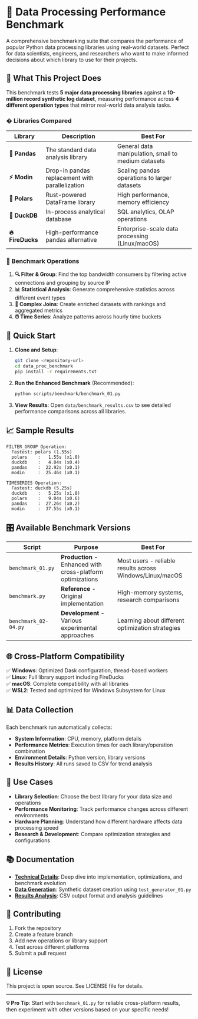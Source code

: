 # 🚀 Data Processing Performance Benchmark

A comprehensive benchmarking suite that compares the performance of popular Python data processing libraries using real-world datasets. Perfect for data scientists, engineers, and researchers who want to make informed decisions about which library to use for their projects.

## 🎯 What This Project Does

This benchmark tests **5 major data processing libraries** against a **10-million record synthetic log dataset**, measuring performance across **4 different operation types** that mirror real-world data analysis tasks.

### � Libraries Compared

| Library | Description | Best For |
|---------|-------------|----------|
| **🐼 Pandas** | The standard data analysis library | General data manipulation, small to medium datasets |
| **⚡ Modin** | Drop-in pandas replacement with parallelization | Scaling pandas operations to larger datasets |
| **🦀 Polars** | Rust-powered DataFrame library | High performance, memory efficiency |
| **🦆 DuckDB** | In-process analytical database | SQL analytics, OLAP operations |
| **🔥 FireDucks** | High-performance pandas alternative | Enterprise-scale data processing (Linux/macOS) |

### 🧪 Benchmark Operations

1. **🔍 Filter & Group**: Find the top bandwidth consumers by filtering active connections and grouping by source IP
2. **📊 Statistical Analysis**: Generate comprehensive statistics across different event types
3. **🔗 Complex Joins**: Create enriched datasets with rankings and aggregated metrics
4. **⏰ Time Series**: Analyze patterns across hourly time buckets

## 🚀 Quick Start

1. **Clone and Setup**:
   ```bash
   git clone <repository-url>
   cd data_proc_benchmark
   pip install -r requirements.txt
   ```

2. **Run the Enhanced Benchmark** (Recommended):
   ```bash
   python scripts/benchmark/benchmark_01.py
   ```

3. **View Results**:
   Open `data/benchmark_results.csv` to see detailed performance comparisons across all libraries.

## 📈 Sample Results

```
FILTER_GROUP Operation:
  Fastest: polars (1.55s)
  polars    :   1.55s (x1.0)
  duckdb    :   4.04s (x0.4)
  pandas    :  22.92s (x0.1)
  modin     :  25.46s (x0.1)

TIMESERIES Operation:
  Fastest: duckdb (5.25s)
  duckdb    :   5.25s (x1.0)
  polars    :   9.04s (x0.6)
  pandas    :  27.26s (x0.2)
  modin     :  37.55s (x0.1)
```

## 🎛️ Available Benchmark Versions

| Script | Purpose | Best For |
|--------|---------|----------|
| `benchmark_01.py` | **Production** - Enhanced with cross-platform optimizations | Most users - reliable results across Windows/Linux/macOS |
| `benchmark.py` | **Reference** - Original implementation | High-memory systems, research comparisons |
| `benchmark_02-04.py` | **Development** - Various experimental approaches | Learning about different optimization strategies |

## 🌐 Cross-Platform Compatibility

✅ **Windows**: Optimized Dask configuration, thread-based workers  
✅ **Linux**: Full library support including FireDucks  
✅ **macOS**: Complete compatibility with all libraries  
✅ **WSL2**: Tested and optimized for Windows Subsystem for Linux  

## 📊 Data Collection

Each benchmark run automatically collects:
- **System Information**: CPU, memory, platform details
- **Performance Metrics**: Execution times for each library/operation combination
- **Environment Details**: Python version, library versions
- **Results History**: All runs saved to CSV for trend analysis

## 🎯 Use Cases

- **Library Selection**: Choose the best library for your data size and operations
- **Performance Monitoring**: Track performance changes across different environments
- **Hardware Planning**: Understand how different hardware affects data processing speed
- **Research & Development**: Compare optimization strategies and configurations

## 📚 Documentation

- **[Technical Details](TECHNICAL.md)**: Deep dive into implementation, optimizations, and benchmark evolution
- **[Data Generation](scripts/log-gen/)**: Synthetic dataset creation using `test_generator_01.py`
- **[Results Analysis](data/)**: CSV output format and analysis guidelines

## 🤝 Contributing

1. Fork the repository
2. Create a feature branch
3. Add new operations or library support
4. Test across different platforms
5. Submit a pull request

## 📄 License

This project is open source. See LICENSE file for details.

---

**💡 Pro Tip**: Start with `benchmark_01.py` for reliable cross-platform results, then experiment with other versions based on your specific needs!
